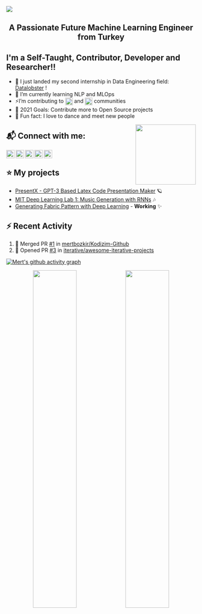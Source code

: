 <img src="./Mert.svg"></img>  

<h2 align="center">A Passionate Future Machine Learning Engineer from Turkey</h2>

## I'm a Self-Taught, Contributor, Developer and Researcher!!

- 🔭 I just landed my second internship in Data Engineering field: [Datalobster](https://www.datalobster.io/) ! 
- 🎯 I’m currently learning NLP and MLOps
- ⚡I’m contributing to [<img width="20px" style="vertical-align: text-top;" src="https://static.iterative.ai/logo/dvc.svg"/>](https://dvc.org) and [<img width="20px" style="vertical-align: text-top;" src="https://avatars.githubusercontent.com/u/57668889?s=200&v=4"/>](https://dagshub.com) communities
- 🥅 2021 Goals: Contribute more to Open Source projects
- 👯 Fun fact: I love to dance and meet new people

 <img align="right" src="https://media.giphy.com/media/LoBSGLlkRVWnd6SdxN/giphy.gif" width="160">
 
## 📬 Connect with me:

[<img align="left" alt="codeSTACKr | YouTube" width="22px" src="https://cdn.jsdelivr.net/npm/simple-icons@v3/icons/youtube.svg" />](https://www.youtube.com/channel/UCXea7z2u1TsOd8FICU1EhIQ)&nbsp;
[<img align="left" alt="codeSTACKr | Twitter" width="22px" src="https://cdn.jsdelivr.net/npm/simple-icons@v3/icons/twitter.svg" />](https://twitter.com/mertbozkirr)&nbsp;
[<img align="left" alt="codeSTACKr | LinkedIn" width="22px" src="https://cdn.jsdelivr.net/npm/simple-icons@v3/icons/linkedin.svg" />](https://www.linkedin.com/in/mertbozkir/)&nbsp;
[<img align="left" alt="codeSTACKr | Instagram" width="22px" src="https://cdn.jsdelivr.net/npm/simple-icons@v3/icons/gmail.svg" />](mailto:mert.bozkirr@gmail.com)&nbsp;
[<img align="left" alt="codeSTACKr | Instagram" width="22px" src="https://cdn.jsdelivr.net/npm/simple-icons@v3/icons/medium.svg" />](https://medium.com/@mert.bozkirr)&nbsp;
 
 ## ⭐ My projects
* [PresentX - GPT-3 Based Latex Code Presentation Maker](https://github.com/mertbozkir/PresentX)  🪐
* [MIT Deep Learning Lab 1: Music Generation with RNNs](https://github.com/mertbozkir/Music_Generation_RNNs)  🎶
* [Generating Fabric Pattern with Deep Learning](https://www.tubitak.gov.tr/tr/burslar/lisans/burs-programlari/icerik-2209-b-sanayiye-yonelik-lisans-arastirma-projeleri-destegi-programi) - **Working** ✨

## ⚡ Recent Activity
<!--START_SECTION:activity-->
1. 🎉 Merged PR [#1](https://github.com/mertbozkir/Kodizim-Github/pull/1) in [mertbozkir/Kodizim-Github](https://github.com/mertbozkir/Kodizim-Github)
2. 💪 Opened PR [#3](https://github.com/iterative/awesome-iterative-projects/pull/3) in [iterative/awesome-iterative-projects](https://github.com/iterative/awesome-iterative-projects)



<!--END_SECTION:activity-->



 [![Mert's github activity graph](https://activity-graph.herokuapp.com/graph?username=mertbozkir&theme=react-dark)](https://git.io/mertbozkir)
<p align="center">
	
  <img width="48%" src="https://github-readme-stats.vercel.app/api?username=mertbozkir&show_icons=true&theme=tokyonight" />
  <img width="48%" src="https://github-readme-streak-stats.herokuapp.com/?user=mertbozkir&theme=tokyonight" />
</p>
